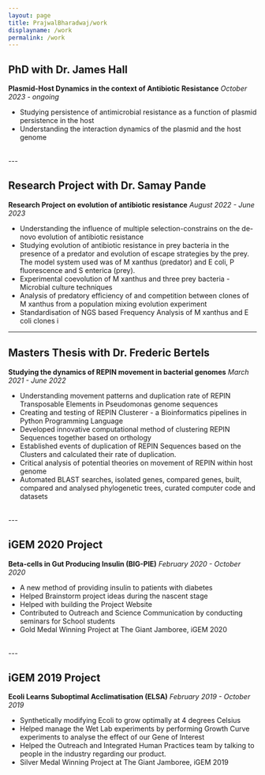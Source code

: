 ```yaml
---
layout: page
title: PrajwalBharadwaj/work
displayname: /work
permalink: /work
---
```


## PhD with Dr. James Hall
**Plasmid-Host Dynamics in the context of Antibiotic Resistance**
*October 2023 - ongoing*
<ul>
    <li> Studying persistence of antimicrobial resistance as a function of plasmid persistence in the host
    <li> Understanding the interaction dynamics of the plasmid and the host genome
</ul>
<br>
---

## Research Project with Dr. Samay Pande
**Research Project on evolution of antibiotic resistance**
*August 2022 - June 2023*
- Understanding the influence of multiple selection-constrains on the de-novo evolution of antibiotic resistance
- Studying evolution of antibiotic resistance in prey bacteria in the presence of a predator and evolution of escape strategies by the prey. The model system used was of M xanthus (predator) and E coli, P fluorescence and S enterica (prey).
- Experimental coevolution of M xanthus and three prey bacteria - Microbial culture techniques
- Analysis of predatory efficiency of and competition between clones of M xanthus from a population mixing evolution experiment
- Standardisation of NGS based Frequency Analysis of M xanthus and E coli clones
i<br>
---

## Masters Thesis with Dr. Frederic Bertels
**Studying the dynamics of REPIN movement in bacterial genomes**
*March 2021 - June 2022*
- Understanding movement patterns and duplication rate of REPIN Transposable Elements in Pseudomonas genome sequences
- Creating and testing of REPIN Clusterer - a Bioinformatics pipelines in Python Programming Language 
- Developed innovative computational method of clustering REPIN Sequences together based on orthology 
- Established events of duplication of REPIN Sequences based on the Clusters and calculated their rate of duplication. 
- Critical analysis of potential theories on movement of REPIN within host genome 
- Automated BLAST searches, isolated genes, compared genes, built, compared and analysed phylogenetic trees, curated computer code and datasets
<br>
---

## iGEM 2020 Project 
**Beta-cells in Gut Producing Insulin (BIG-PIE)**
*February 2020 - October 2020*
- A new method of providing insulin to patients with diabetes
- Helped Brainstorm project ideas during the nascent stage
- Helped with building the Project Website
- Contributed to Outreach and Science Communication by conducting seminars for School students
- Gold Medal Winning Project at The Giant Jamboree, iGEM 2020
<br>
---

## iGEM 2019 Project 
**Ecoli Learns Suboptimal Acclimatisation (ELSA)**
*February 2019 - October 2019*
- Synthetically modifying Ecoli to grow optimally at 4 degrees Celsius
- Helped manage the Wet Lab experiments by performing Growth Curve experiments to analyse the effect of our Gene of Interest
- Helped the Outreach and Integrated Human Practices team by talking to people in the industry regarding our product.
- Silver Medal Winning Project at The Giant Jamboree, iGEM 2019


